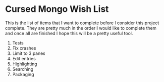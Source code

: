 
Cursed Mongo Wish List
======================

This is the list of items that I want to complete before I consider this
project complete.  They are pretty much in the order I would like to complete
them and once all are finished I hope this will be a pretty useful tool.

1. Tests
2. Fix crashes
3. Limit to 3 panes
4. Edit entries
5. Highlighting
6. Searching
7. Packaging
